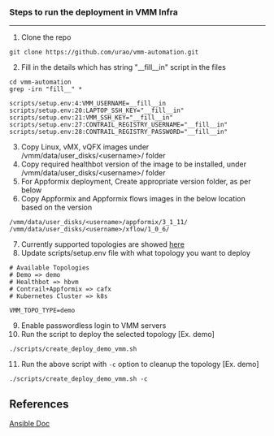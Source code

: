 ### Steps to run the deployment in VMM Infra
----------------------------------------------


1. Clone the repo 
```
git clone https://github.com/urao/vmm-automation.git
```
2. Fill in the details which has string \"\__fill\__in\" script in the files
```
cd vmm-automation
grep -irn "fill__" *
```
```
scripts/setup.env:4:VMM_USERNAME=__fill__in
scripts/setup.env:20:LAPTOP_SSH_KEY="__fill__in"
scripts/setup.env:21:VMM_SSH_KEY="__fill__in"
scripts/setup.env:27:CONTRAIL_REGISTRY_USERNAME="__fill__in"
scripts/setup.env:28:CONTRAIL_REGISTRY_PASSWORD="__fill__in"
```
3. Copy Linux, vMX, vQFX images under /vmm/data/user_disks/\<username\>/ folder
4. Copy required healthbot version of the image to be installed, under /vmm/data/user_disks/\<username\>/ folder
5. For Appformix deployment, Create appropriate version folder, as per below
6. Copy Appformix and Appformix flows images in the below location based on the version
```
/vmm/data/user_disks/<username>/appformix/3_1_11/
/vmm/data/user_disks/<username>/xflow/1_0_6/
```
7. Currently supported topologies are showed [here](https://github.com/urao/vmm-automation/tree/master/automated-topologies)
8. Update scripts/setup.env file with what topology you want to deploy
```
# Available Topologies
# Demo => demo
# Healthbot => hbvm
# Contrail+Appformix => cafx
# Kubernetes Cluster => k8s

VMM_TOPO_TYPE=demo
```
9. Enable passwordless login to VMM servers
10. Run the script to deploy the selected topology [Ex. demo]
```
./scripts/create_deploy_demo_vmm.sh
```
11. Run the above script with `-c` option to cleanup the topology [Ex. demo]
```
./scripts/create_deploy_demo_vmm.sh -c
```

## References
[Ansible Doc](https://docs.ansible.com/)
